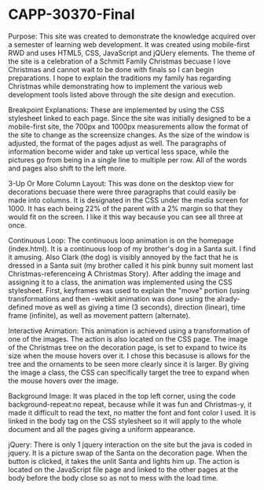 CAPP-30370-Final
================
Purpose:
This site was created to demonstrate the knowledge acquired over a semester of learning web development. It was created 
using mobile-first RWD and uses HTML5, CSS, JavaScript and jQUery elements. The theme of the site is a celebration of 
a Schmitt Family Christmas becuase I love Christmas and cannot wait to be done with finals so I can begin preparations.
I hope to explain the traditions my family has regarding Christmas while demonstrating how to implement the various web 
development tools listed above through the site design and execution. 

Breakpoint Explanations:
These are implemented by using the CSS stylesheet linked to each page. Since the site was initially designed to
be a mobile-first site, the 700px and 1000px measurements allow the format of the site to change as the 
screensize changes. As the size of the window is adjusted, the format of the pages adjust as well. 
The paragraphs of information become wider and take up vertical less space, while the pictures go from being 
in a single line to multiple per row. All of the words and pages also shift to the left more. 

3-Up Or More Column Layout: 
This was done on the desktop view for decorations becuase there were three paragraphs that could easily be made 
into columns. It is designated in the CSS under the media screen for 1000. It has each being 22% of the parent 
with a 2% margin so that they would fit on the screen. I like it this way because you can see all three at once. 

Continuous Loop:
The continuous loop animation is on the homepage (index.html). It is a continuous loop of my brother's dog in a 
Santa suit. I find it amusing. Also Clark (the dog) is visibly annoyed by the fact that he is dressed in a 
Santa suit (my brother called it his pink bunny suit moment last Christmas-referenceing A Christmas Story). 
After adding the image and assigning it to a class, the animation was implemented using the CSS stylesheet. 
First, keyframes was used to explain the "move" portion (using transformations and then -webkit animation was 
done using the alrady-defined move as well as giving a time (3 seconds), direction (linear), time frame 
(infinite), as well as movement pattern (alternate).

Interactive Animation:
This animation is achieved using a transformation of one of the images. The action is also located on the CSS 
page. The image of the Christmas tree on the decoration page, is set to expand to twice its size when the mouse 
hovers over it. I chose this becasuse is allows for the tree and the ornaments to be seen more clearly since it 
is larger. By giving the image a class, the CSS can specifically target the tree to expand when the mouse 
hovers over the image.

Background Image:
It was placed in the top left corner, using the code background-repeat:no repeat, because while it was fun and 
Christmas-y, it made it difficult to read the text, no matter the font and font color I used. It is linked in 
the body tag on the CSS stylesheet so it will apply to the whole document and all the pages giving a uniform 
appearance.

jQuery: 
There is only 1 jquery interaction on the site but the java is coded in jquery. It is a picture swap of the 
Santa on the decoration page. When the button is clicked, it takes the unlit Santa and lights him up. The 
action is located on the JavaScript file page and linked to the other pages at the body before the body close so
as not to mess with the load time. 

